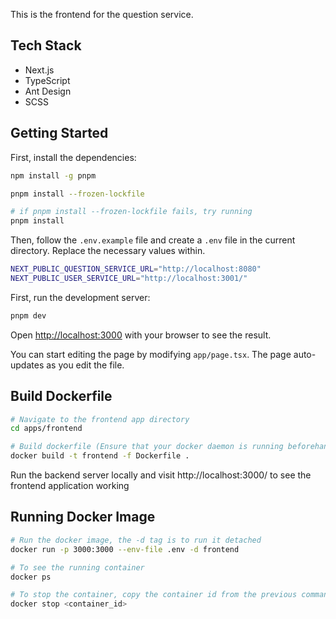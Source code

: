 This is the frontend for the question service.

## Tech Stack

- Next.js
- TypeScript
- Ant Design
- SCSS

## Getting Started

First, install the dependencies:

```bash
npm install -g pnpm

pnpm install --frozen-lockfile

# if pnpm install --frozen-lockfile fails, try running
pnpm install
```

Then, follow the `.env.example` file and create a `.env` file in the current directory. Replace the necessary values within.

```bash
NEXT_PUBLIC_QUESTION_SERVICE_URL="http://localhost:8080"
NEXT_PUBLIC_USER_SERVICE_URL="http://localhost:3001/"
```

First, run the development server:

```bash
pnpm dev
```

Open [http://localhost:3000](http://localhost:3000) with your browser to see the result.

You can start editing the page by modifying `app/page.tsx`. The page auto-updates as you edit the file.

## Build Dockerfile

```sh
# Navigate to the frontend app directory
cd apps/frontend

# Build dockerfile (Ensure that your docker daemon is running beforehand)
docker build -t frontend -f Dockerfile .
```

Run the backend server locally and visit http://localhost:3000/ to see the frontend application working

## Running Docker Image

```sh
# Run the docker image, the -d tag is to run it detached
docker run -p 3000:3000 --env-file .env -d frontend

# To see the running container
docker ps

# To stop the container, copy the container id from the previous command
docker stop <container_id>
```
